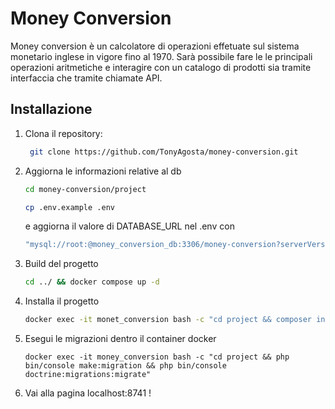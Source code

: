 # Money Conversion

Money conversion è un calcolatore di operazioni effetuate sul sistema monetario inglese in vigore fino al 1970.
Sarà possibile fare le le principali operazioni aritmetiche e interagire con un catalogo di prodotti sia tramite interfaccia che tramite chiamate API.

## Installazione

1. Clona il repository:
   ```sh
    git clone https://github.com/TonyAgosta/money-conversion.git
   ```
   
2. Aggiorna le informazioni relative al db
   ```sh
   cd money-conversion/project
   ```
   ```sh
   cp .env.example .env
   ```
   e aggiorna il valore di DATABASE_URL nel .env con 
   ```sh
   "mysql://root:@money_conversion_db:3306/money-conversion?serverVersion=8&charset=utf8mb4"
   ```
3. Build del progetto
    ```sh
   cd ../ && docker compose up -d
   ```
4. Installa il progetto
   ```sh
   docker exec -it monet_conversion bash -c "cd project && composer install"
   ```
5. Esegui le migrazioni dentro il container docker
    ```shell
   docker exec -it money_conversion bash -c "cd project && php bin/console make:migration && php bin/console doctrine:migrations:migrate"
    ```
6. Vai alla pagina localhost:8741 !
